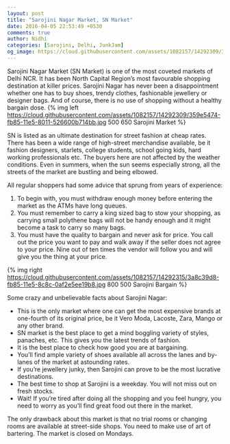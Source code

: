 ```yaml
---
layout: post
title: "Sarojini Nagar Market, SN Market"
date: 2016-04-05 22:53:49 +0530
comments: true
author: Nidhi
categories: [Sarojini, Delhi, JunkJam]
og_image: https://cloud.githubusercontent.com/assets/1082157/14292309/359e5474-fb85-11e5-8011-526600b714bb.jpg
---
```


Sarojini Nagar Market (SN Market) is one of the most coveted markets of Delhi NCR. It has been North Capital Region’s most favourable shopping destination at killer prices. Sarojini Nagar has never been a disappointment whether one has to buy shoes, trendy clothes, fashionable jewellery or designer bags. And of course, there is no use of shopping without a healthy bargain dose.
{% img left https://cloud.githubusercontent.com/assets/1082157/14292309/359e5474-fb85-11e5-8011-526600b714bb.jpg 500 650 Sarojini Market %}

<!-- more -->

SN is listed as an ultimate destination for street fashion at cheap rates. There has been a wide range of high-street merchandise available, be it fashion designers, starlets, college students, school going kids, hard working professionals etc. The buyers here are not affected by the weather conditions. Even in summers, when the sun seems especially strong, all the streets of the market are bustling and being elbowed.

All regular shoppers had some advice that sprung from years of experience:

1. To begin with, you must withdraw enough money before entering the market as the ATMs have long queues. 
2. You must remember to carry a king sized bag to stow your shopping, as carrying small polythene bags will not be handy enough and it might become a task to carry so many bags.
3. You must have the quality to bargain and never ask for price. You call out the price you want to pay and walk away if the seller does not agree to your price. Nine out of ten times the vendor will follow you and will give you the thing at your price. 

{% img right https://cloud.githubusercontent.com/assets/1082157/14292315/3a8c39d8-fb85-11e5-8c8c-0af2e5ee19b8.jpg 800 500 Sarojini Bargain %}

Some crazy and unbelievable facts about Sarojini Nagar:

- This is the only market where one can get the most expensive brands at one-fourth of its original price, be it Vero Moda, Lacoste, Zara, Mango or any other brand.
- SN market is the best place to get a mind boggling variety of styles, panaches, etc. This gives you the latest trends of fashion.
- It is the best place to check how good you are at bargaining.
- You’ll find ample variety of shoes available all across the lanes and by-lanes of the market at astounding rates.
- If you’re jewellery junky, then Sarojini can prove to be the most lucrative destinations.
- The best time to shop at Sarojini is a weekday. You will not miss out on fresh stocks.
- Wait! If you’re tired after doing all the shopping and you feel hungry, you need to worry as you’ll find great food out there in the market.

<!--{% img left https://cloud.githubusercontent.com/assets/1082157/14292312/38a8a778-fb85-11e5-8b17-b0f3228643e4.jpg Sarojini Girl %}-->
The only drawback about this market is that no trial rooms or changing rooms are available at street-side shops. You need to make use of art of bartering. The market is closed on Mondays. 
